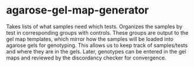 # agarose-gel-map-generator

Takes lists of what samples need which tests. Organizes the samples by test in corresponding groups with controls.
These groups are output to the gel map templates, which mirror how the samples will be loaded into agarose gels for genotyping.
This allows us to keep track of samples/tests and where they are in the gels. 
Later, genotypes can be entered in the gel maps and reviewed by the discordancy checker for convergence. 
